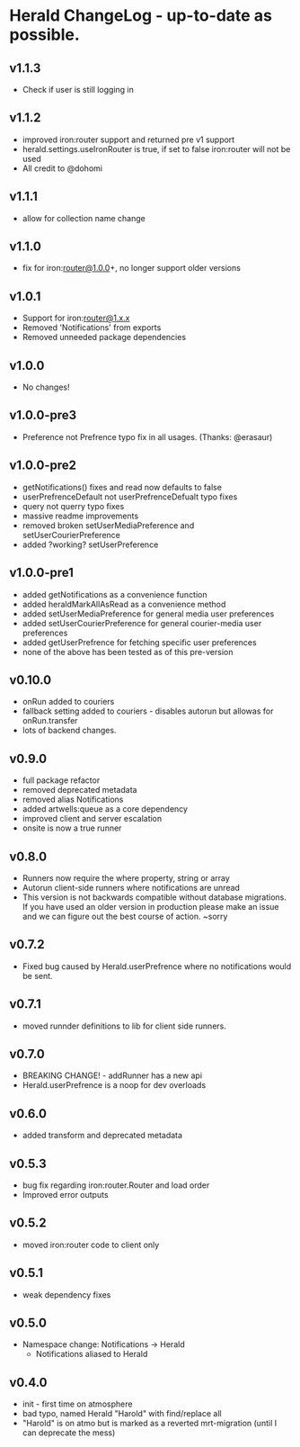 # Herald ChangeLog - up-to-date as possible.

## v1.1.3
  * Check if user is still logging in

## v1.1.2
  * improved iron:router support and returned pre v1 support
  * herald.settings.useIronRouter is true, if set to false iron:router will not be used
  * All credit to @dohomi

## v1.1.1
  * allow for collection name change

## v1.1.0
  * fix for iron:router@1.0.0+, no longer support older versions

## v1.0.1
  * Support for iron:router@1.x.x
  * Removed 'Notifications' from exports
  * Removed unneeded package dependencies

## v1.0.0
  * No changes!

## v1.0.0-pre3
  * Preference not Prefrence typo fix in all usages. (Thanks: @erasaur)

## v1.0.0-pre2
  * getNotifications() fixes and read now defaults to false
  * userPrefrenceDefault not userPrefrenceDefualt typo fixes
  * query not querry typo fixes
  * massive readme improvements
  * removed broken setUserMediaPreference and setUserCourierPreference
  * added ?working? setUserPreference

## v1.0.0-pre1
  * added getNotifications as a convenience function
  * added heraldMarkAllAsRead as a convenience method
  * added setUserMediaPreference for general media user preferences
  * added setUserCourierPreference for general courier-media user preferences
  * added getUserPrefrence for fetching specific user preferences
  * none of the above has been tested as of this pre-version

## v0.10.0
  * onRun added to couriers
  * fallback setting added to couriers - disables autorun but allowas for onRun.transfer
  * lots of backend changes.

## v0.9.0
  * full package refactor
  * removed deprecated metadata
  * removed alias Notifications
  * added artwells:queue as a core dependency
  * improved client and server escalation
  * onsite is now a true runner

## v0.8.0
  * Runners now require the where property, string or array
  * Autorun client-side runners where notifications are unread
  * This version is not backwards compatible without database migrations. If you have used an older version in production please make an issue and we can figure out the best course of action. ~sorry

## v0.7.2
  * Fixed bug caused by Herald.userPrefrence where no notifications would be sent.

## v0.7.1 
  * moved runnder definitions to lib for client side runners.

## v0.7.0
  * BREAKING CHANGE! - addRunner has a new api
  * Herald.userPrefrence is a noop for dev overloads

## v0.6.0
  * added transform and deprecated metadata

## v0.5.3
  * bug fix regarding iron:router.Router and load order 
  * Improved error outputs

## v0.5.2
  * moved iron:router code to client only

## v0.5.1
  * weak dependency fixes

## v0.5.0
 * Namespace change: Notifications -> Herald
   * Notifications aliased to Herald

## v0.4.0
 * init - first time on atmosphere
 * bad typo, named Herald "Harold" with find/replace all
 * "Harold" is on atmo but is marked as a reverted mrt-migration (until I can deprecate the mess)
